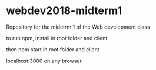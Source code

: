 # webdev2018-midterm1
Repository for the midetrm 1 of the Web development class

to run 
npm, install in root folder and client.


then npm start in root folder and client

localhost:3000 on any browser

